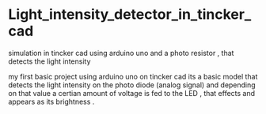# Light_intensity_detector_in_tincker_cad
simulation in tincker cad using arduino uno  and a photo resistor , that detects the light intensity

my first basic project using arduino uno on tincker cad 
its a basic model that detects the light intensity on the photo diode (analog signal)
and depending on that value a certian amount of voltage is fed to the LED , that effects and appears as its brightness . 

